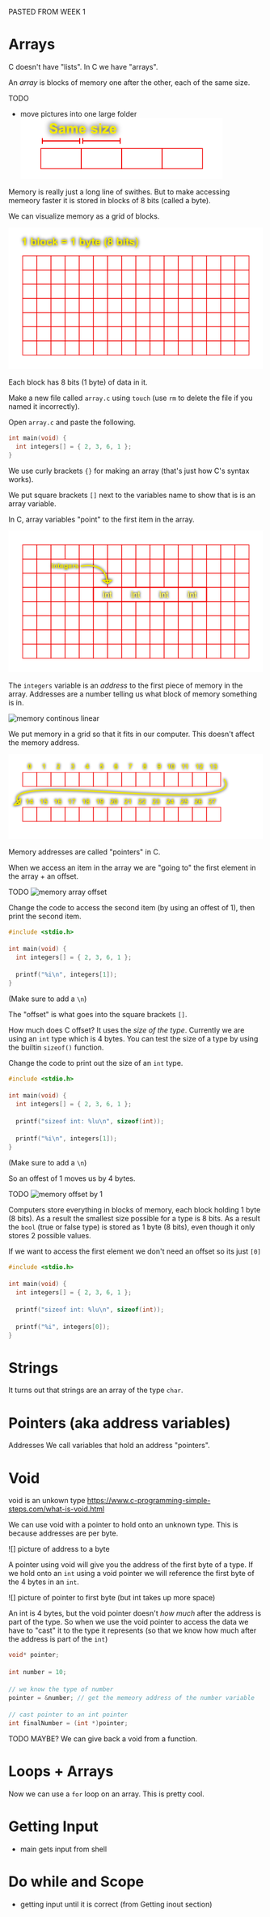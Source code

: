 
PASTED FROM WEEK 1

# Arrays
C doesn't have "lists". In C we have "arrays". 

An *array* is blocks of memory one after the other, each of the same size.

TODO 
- move pictures into one large folder
![memory array](/Assets/Week_1/memory_array.png)

Memory is really just a long line of swithes. But to make accessing memeory faster it is stored in blocks of 8 bits (called a byte).

We can visualize memory as a grid of blocks.

![memory grid](/Assets/Week_1/memory_grid.png)

Each block has 8 bits (1 byte) of data in it.

Make a new file called `array.c` using `touch` (use `rm` to delete the file if you named it incorrectly).

Open `array.c` and paste the following.

```c
int main(void) {
  int integers[] = { 2, 3, 6, 1 };
}
```

We use curly brackets `{}` for making an array (that's just how C's syntax works).

We put square brackets `[]` next to the variables name to show that is is an array variable.

In C, array variables "point" to the first item in the array.

![memory array address](/Assets/Week_1/memory_array_address.png)

The `integers` variable is an *address* to the first piece of memory in the array. Addresses are a number telling us what block of memory something is in.

![memory continous linear](/Assets/Week_1/memory_continous_linear.png)

We put memory in a grid so that it fits in our computer. This doesn't affect the memory address.

![memory grid linear](/Assets/Week_1/memory_grid_linear.png)

Memory addresses are called "pointers" in C.

When we access an item in the array we are "going to" the first element in the array + an offset.

TODO ![memory array offset](/Assets/Week_1/TODO)

Change the code to access the second item (by using an offest of 1), then print the second item.

```c
#include <stdio.h>

int main(void) {
  int integers[] = { 2, 3, 6, 1 };

  printf("%i\n", integers[1]);
}
```

(Make sure to add a `\n`)

The "offset" is what goes into the square brackets `[]`.

How much does C offset? It uses the *size of the type*. Currently we are using an `int` type which is 4 bytes. You can test the size of a type by using the builtin `sizeof()` function.

Change the code to print out the size of an `int` type.

```c
#include <stdio.h>

int main(void) {
  int integers[] = { 2, 3, 6, 1 };

  printf("sizeof int: %lu\n", sizeof(int));

  printf("%i\n", integers[1]);
}
```

(Make sure to add a `\n`)

So an offest of 1 moves us by 4 bytes.

TODO ![memory offset by 1]()

Computers store everything in blocks of memory, each block holding 1 byte (8 bits). As a result the smallest size possible for a type is 8 bits. As a result the `bool` (true or false type) is stored as 1 byte (8 bits), even though it only stores 2 possible values.

If we want to access the first element we don't need an offset so its just `[0]`

```c
#include <stdio.h>

int main(void) {
  int integers[] = { 2, 3, 6, 1 };

  printf("sizeof int: %lu\n", sizeof(int));

  printf("%i", integers[0]);
}
```

# Strings
It turns out that strings are an array of the type `char`.

# Pointers (aka address variables)
Addresses 
We call variables that hold an address "pointers".

# Void
void is an unkown type https://www.c-programming-simple-steps.com/what-is-void.html

We can use void with a pointer to hold onto an unknown type. This is because addresses are per byte.

![] picture of address to a byte

A pointer using void will give you the address of the first byte of a type. If we hold onto an `int` using a void pointer we will reference the first byte of the 4 bytes in an `int`.

![] picture of pointer to first byte (but int takes up more space)

An int is 4 bytes, but the void pointer doesn't *how much* after the address is part of the type. So when we use the void pointer to access the data we have to "cast" it to the type it represents (so that we know how much after the address is part of the `int`)

```c
void* pointer;

int number = 10;

// we know the type of number
pointer = &number; // get the memeory address of the number variable

// cast pointer to an int pointer
int finalNumber = (int *)pointer;
```

TODO MAYBE? We can give back a void from a function.

# Loops + Arrays
Now we can use a `for` loop on an array. This is pretty cool.

# Getting Input 
- main gets input from shell


# Do while and Scope
- getting input until it is correct (from Getting inout section)
